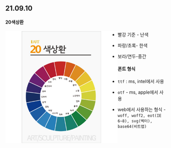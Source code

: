 ## 21.09.10

#### 20색상환

<img src="./images/20colors.jpg" art="20색상환" width="350px" align=left />

- 빨강 기준 - 난색

- 파랑/초록- 한색

- 보라/연두-중간



#### 폰트 형식

- `ttf` : ms, intel에서 사용

- `otf` - ms, apple에서 사용

- web에서 사용하는 형식 - `woff, woff2, eot(IE 6~8), svg(벡터), base64(비트맵)`

